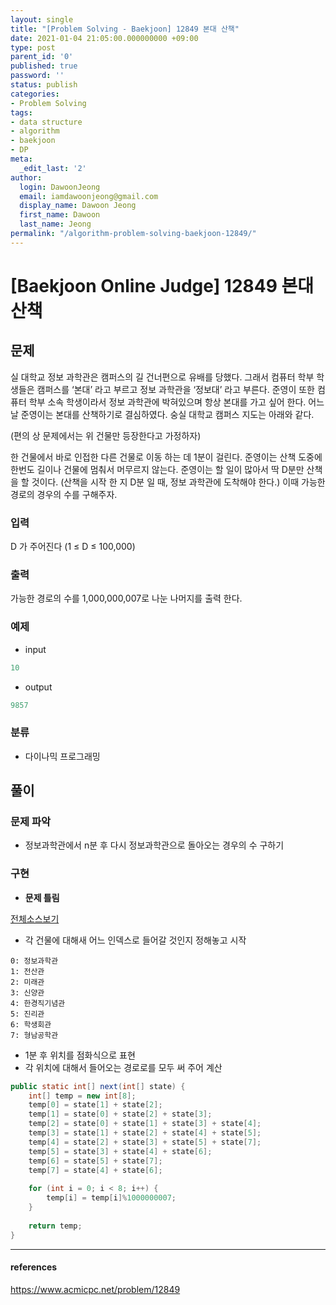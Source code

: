 ```yaml
---
layout: single
title: "[Problem Solving - Baekjoon] 12849 본대 산책"
date: 2021-01-04 21:05:00.000000000 +09:00
type: post
parent_id: '0'
published: true
password: ''
status: publish
categories:
- Problem Solving
tags:
- data structure
- algorithm
- baekjoon
- DP
meta:
  _edit_last: '2'
author:
  login: DawoonJeong
  email: iamdawoonjeong@gmail.com
  display_name: Dawoon Jeong
  first_name: Dawoon
  last_name: Jeong
permalink: "/algorithm-problem-solving-baekjoon-12849/"
---
```

# [Baekjoon Online Judge] 12849 본대 산책

## 문제
실 대학교 정보 과학관은  캠퍼스의 길 건너편으로 유배를 당했다. 그래서 컴퓨터 학부 학생들은 캠퍼스를 ‘본대’ 라고 부르고 정보 과학관을 ‘정보대’ 라고 부른다. 준영이 또한 컴퓨터 학부 소속 학생이라서 정보 과학관에 박혀있으며 항상 본대를 가고 싶어 한다. 어느 날 준영이는 본대를 산책하기로 결심하였다. 숭실 대학교 캠퍼스 지도는 아래와 같다.

(편의 상 문제에서는 위 건물만 등장한다고 가정하자)

한 건물에서 바로 인접한 다른 건물로 이동 하는 데 1분이 걸린다. 준영이는 산책 도중에 한번도 길이나 건물에 멈춰서 머무르지 않는다. 준영이는 할 일이 많아서 딱 D분만 산책을 할 것이다. (산책을 시작 한 지 D분 일 때, 정보 과학관에 도착해야 한다.) 이때 가능한 경로의 경우의 수를 구해주자.

### 입력
D 가 주어진다 (1 ≤ D ≤ 100,000) 

### 출력
가능한 경로의 수를 1,000,000,007로 나눈 나머지를 출력 한다.

### 예제

- input

```java
10
```

- output

```java
9857
```

### 분류
- 다이나믹 프로그래밍

## 풀이 

### 문제 파악

- 정보과학관에서 n분 후 다시 정보과학관으로 돌아오는 경우의 수 구하기

### 구현

- **문제 틀림**


[전체소스보기](https://github.com/iamdawoonjeong/java-datastructure-algorithm/blob/master/java-algorithm-problem-solving/src/baekjoon/problem12849/Main.java)

- 각 건물에 대해새 어느 인덱스로 들어갈 것인지 정해놓고 시작

```
0: 정보과학관
1: 전산관
2: 미래관
3: 신양관
4: 한경직기념관
5: 진리관
6: 학생회관
7: 형남공학관
```


- 1분 후 위치를 점화식으로 표현 
- 각 위치에 대해서 들어오는 경로로를 모두 써 주어 계산

```java
public static int[] next(int[] state) {
    int[] temp = new int[8];
    temp[0] = state[1] + state[2];
    temp[1] = state[0] + state[2] + state[3];
    temp[2] = state[0] + state[1] + state[3] + state[4];
    temp[3] = state[1] + state[2] + state[4] + state[5];
    temp[4] = state[2] + state[3] + state[5] + state[7];
    temp[5] = state[3] + state[4] + state[6];
    temp[6] = state[5] + state[7];
    temp[7] = state[4] + state[6];
    
    for (int i = 0; i < 8; i++) {
        temp[i] = temp[i]%1000000007;
    }
    
    return temp;
}
```


---

#### references
<https://www.acmicpc.net/problem/12849>
